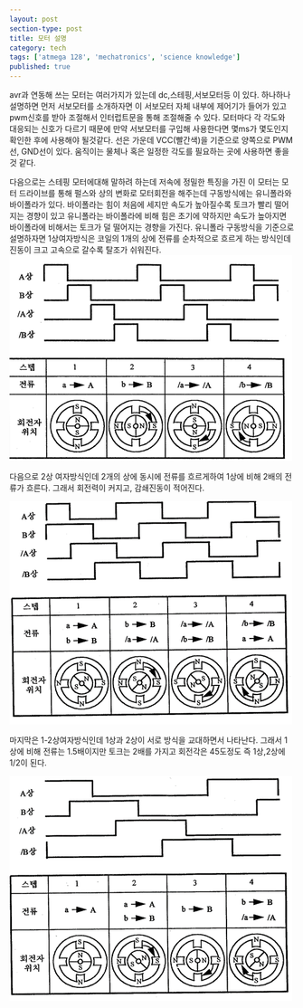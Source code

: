 ```yaml
---
layout: post
section-type: post
title: 모터 설명
category: tech
tags: ['atmega 128', 'mechatronics', 'science knowledge']
published: true
---
```


avr과 연동해 쓰는 모터는 여러가지가 있는데 dc,스테핑,서보모터등 이 있다. 하나하나 설명하면 먼저 서보모터를 소개하자면 이 서보모터 자체 내부에 제어기가 들어가 있고 pwm신호를 받아 조절해서 인터럽트문을 통해 조절해줄 수 있다. 모터마다 각 각도와 대응되는 신호가 다르기 때문에 만약 서보모터를 구입해 사용한다면 몇ms가 몇도인지 확인한 후에 사용해야 될것같다. 선은 가운데 VCC(빨간색)을 기준으로 양쪽으로 PWM선, GND선이 있다.
움직이는 물체나 혹은 일정한 각도를 필요하는 곳에 사용하면 좋을 것 같다.

다음으로는 스테핑 모터에대해 말하려 하는데 저속에 정밀한 특징을 가진 이 모터는 모터 드라이브를 통해 펄스와 상의 변화로 모터회전을 해주는데 구동방식에는 유니폴라와 바이폴라가 있다. 바이폴라는 힘이 처음에 세지만 속도가 높아질수록 토크가 빨리 떨어지는 경향이 있고 유니폴라는 바이폴라에 비해 힘은 초기에 약하지만 속도가 높아지면 바이폴라에 비해서는 토크가 덜 떨어지는 경향을 가진다.
유니폴라 구동방식을 기준으로 설명하자면 1상여자방식은 코일의 1개의 상에 전류를 순차적으로 흐르게 하는 방식인데 진동이 크고 고속으로 갈수록 탈조가 쉬워진다.
<img src= "/img/mechatronics/1상여자방식.png" alt="">

다음으로 2상 여자방식인데 2개의 상에 동시에 전류를 흐르게하여 1상에 비해 2배의 전류가 흐른다. 그래서 회전력이 커지고, 감쇄진동이 적어진다.

<img src= "/img/mechatronics/2상여자방식.png" alt="">

마지막은 1-2상여자방식인데 1상과 2상이 서로 방식을 교대하면서 나타난다. 그래서 1상에 비해 전류는 1.5배이지만 토크는 2배를 가지고 회전각은 45도정도 즉 1상,2상에 1/2이 된다.

<img src= "/img/mechatronics/1,2상여자방식.png" alt=""> 